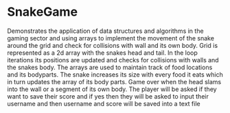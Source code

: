 # SnakeGame
Demonstrates the application of data structures and algorithms in the gaming sector and using arrays to implement the movement of the snake around the grid and check for collisions with wall and its own body. 
Grid is represented as a 2d array with the snakes head and tail. In the loop iterations its positions are updated and checks for collisions with walls and the snakes body. The arrays are used to maintain track of food locations and its bodyparts. The snake increases its size with every food it eats which in turn updates the array of its body parts. Game over when the head slams into the wall or a segment of its own body. 
The player will be asked if they want to save their score and if yes then they will be asked to input their username and then username and score will be saved into a text file
